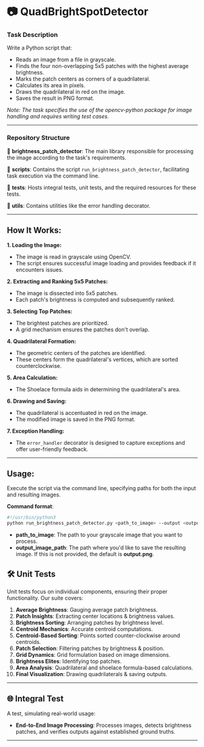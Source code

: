 # 📷 QuadBrightSpotDetector

### Task Description

Write a Python script that:

- Reads an image from a file in grayscale.
- Finds the four non-overlapping 5x5 patches with the highest average brightness.
- Marks the patch centers as corners of a quadrilateral.
- Calculates its area in pixels.
- Draws the quadrilateral in red on the image.
- Saves the result in PNG format.

_Note: The task specifies the use of the opencv-python package for image handling and requires writing test cases._

---

### Repository Structure

📁 **brightness_patch_detector**: The main library responsible for processing the image according to the task's requirements.

📁 **scripts**: Contains the script `run_brightness_patch_detector`, facilitating task execution via the command line.

📁 **tests**: Hosts integral tests, unit tests, and the required resources for these tests.

📁 **utils**: Contains utilities like the error handling decorator.

---

## How It Works:

**1. Loading the Image:**

- The image is read in grayscale using OpenCV.
- The script ensures successful image loading and provides feedback if it encounters issues.

**2. Extracting and Ranking 5x5 Patches:**

- The image is dissected into 5x5 patches.
- Each patch's brightness is computed and subsequently ranked.

**3. Selecting Top Patches:**

- The brightest patches are prioritized.
- A grid mechanism ensures the patches don't overlap.

**4. Quadrilateral Formation:**

- The geometric centers of the patches are identified.
- These centers form the quadrilateral's vertices, which are sorted counterclockwise.

**5. Area Calculation:**

- The Shoelace formula aids in determining the quadrilateral's area.

**6. Drawing and Saving:**

- The quadrilateral is accentuated in red on the image.
- The modified image is saved in the PNG format.

**7. Exception Handling:**

- The `error_handler` decorator is designed to capture exceptions and offer user-friendly feedback.

---

## Usage:

Execute the script via the command line, specifying paths for both the input and resulting images.

**Command format**:

```bash
#!/usr/bin/python3
python run_brightness_patch_detector.py <path_to_image> --output <output_image_path> 
```

- **path_to_image**: The path to your grayscale image that you want to process.
- **output_image_path**: The path where you'd like to save the resulting image. If this is not provided, the default is
  **output.png**.

## 🛠 **Unit Tests**

Unit tests focus on individual components, ensuring their proper functionality. Our suite covers:

1. **Average Brightness**: Gauging average patch brightness.
2. **Patch Insights**: Extracting center locations & brightness values.
3. **Brightness Sorting**: Arranging patches by brightness level.
4. **Centroid Mechanics**: Accurate centroid computations.
5. **Centroid-Based Sorting**: Points sorted counter-clockwise around centroids.
6. **Patch Selection**: Filtering patches by brightness & position.
7. **Grid Dynamics**: Grid formulation based on image dimensions.
8. **Brightness Elites**: Identifying top patches.
9. **Area Analysis**: Quadrilateral and shoelace formula-based calculations.
10. **Final Visualization**: Drawing quadrilaterals & saving outputs.

---

## 🌐 **Integral Test**

A test, simulating real-world usage:
- **End-to-End Image Processing**: Processes images, detects brightness patches, and verifies outputs against established ground truths.

---
